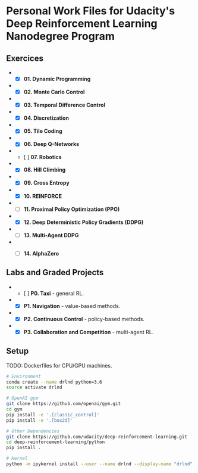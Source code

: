 # Personal Work Files for Udacity's Deep Reinforcement Learning Nanodegree Program


## Exercices
+ - [x] **01. Dynamic Programming**
+ - [x] **02. Monte Carlo Control** 
+ - [x] **03. Temporal Difference Control**
+ - [x] **04. Discretization**
+ - [x] **05. Tile Coding**
+ - [x] **06. Deep Q-Networks**
+ - [ ] **07. Robotics**
+ - [x] **08. Hill Climbing**
+ - [x] **09. Cross Entropy**
+ - [x] **10. REINFORCE**
+ - [ ] **11. Proximal Policy Optimization (PPO)**
+ - [x] **12. Deep Deterministic Policy Gradients (DDPG)**
+ - [ ] **13. Multi-Agent DDPG**
+ - [ ] **14. AlphaZero**


## Labs and Graded Projects
+ - [ ] **P0. Taxi** - general RL.
+ - [x] **P1. Navigation** - value-based methods.
+ - [x] **P2. Continuous Control** - policy-based methods.
+ - [x] **P3. Collaboration and Competition** - multi-agent RL.

## Setup
TODO: Dockerfiles for CPU/GPU machines.

```bash
# Environment
conda create --name drlnd python=3.6
source activate drlnd

# OpenAI gym
git clone https://github.com/openai/gym.git
cd gym
pip install -e '.[classic_control]'
pip install -e '.[box2d]'

# Other Dependencies
git clone https://github.com/udacity/deep-reinforcement-learning.git
cd deep-reinforcement-learning/python
pip install .

# Kernel
python -m ipykernel install --user --name drlnd --display-name "drlnd"
```
